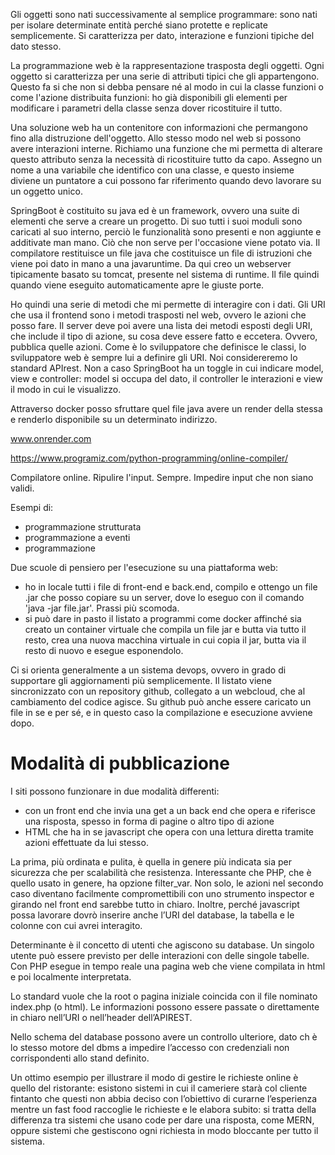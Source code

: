 Gli oggetti sono nati successivamente al semplice programmare: sono nati per isolare determinate entità perché siano protette e replicate semplicemente. Si caratterizza per dato, interazione e funzioni tipiche del dato stesso. 

La programmazione web è la rappresentazione trasposta degli oggetti. Ogni oggetto si caratterizza per una serie di attributi tipici che gli appartengono. Questo fa si che non si debba pensare né al modo in cui la classe funzioni o come l'azione distribuita funzioni: ho già disponibili gli elementi per modificare i parametri della classe senza dover ricostituire il tutto.

Una soluzione web ha un contenitore con informazioni che permangono fino alla distruzione dell'oggetto. Allo stesso modo nel web si possono avere interazioni interne. Richiamo una funzione che mi permetta di alterare questo attributo senza la necessità di ricostituire tutto da capo. Assegno un nome a una variabile che identifico con una classe, e questo insieme diviene un puntatore a cui possono far riferimento quando devo lavorare su un oggetto unico. 

SpringBoot è costituito su java ed è un framework, ovvero una suite di elementi che serve a creare un progetto. Di suo tutti i suoi moduli sono caricati al suo interno, perciò le funzionalità sono presenti e non aggiunte e additivate man mano. Ciò che non serve per l'occasione viene potato via. Il compilatore restituisce un file java che costituisce un file di istruzioni che viene poi dato in mano a una javaruntime. Da qui creo un webserver tipicamente basato su tomcat, presente nel sistema di runtime. Il file quindi quando viene eseguito automaticamente apre le giuste porte. 

Ho quindi una serie di metodi che mi permette di interagire con i dati. Gli URI che usa il frontend sono i metodi trasposti nel web, ovvero le azioni che posso fare. Il server deve poi avere una lista dei metodi esposti degli URI, che include il tipo di azione, su cosa deve essere fatto e eccetera. Ovvero, pubblica quelle azioni. Come è lo sviluppatore che definisce le classi, lo sviluppatore web è sempre lui a definire gli URI. Noi considereremo lo standard APIrest. Non a caso SpringBoot ha un toggle in cui indicare model, view e controller: model si occupa del dato, il controller le interazioni e view il modo in cui le visualizzo. 

Attraverso docker posso sfruttare quel file java avere un render della stessa e renderlo disponibile su un determinato indirizzo. 

www.onrender.com 

https://www.programiz.com/python-programming/online-compiler/

Compilatore online. 
Ripulire l'input. Sempre. Impedire input che non siano validi. 

Esempi di:
- programmazione strutturata 
- programmazione a eventi 
- programmazione 

Due scuole di pensiero per l'esecuzione su una piattaforma web: 
- ho in locale tutti i file di front-end e back.end, compilo e ottengo un file .jar che posso copiare su un server, dove lo eseguo con il comando 'java -jar file.jar'. Prassi più scomoda. 
- si può dare in pasto il listato a programmi come docker affinché sia creato un container virtuale che compila un file jar e butta via tutto il resto, crea una nuova macchina virtuale in cui copia il jar, butta via il resto di nuovo e esegue esponendolo. 

Ci si orienta generalmente a un sistema devops, ovvero in grado di supportare gli aggiornamenti più semplicemente. 
Il listato viene sincronizzato con un repository github, collegato a un webcloud, che al cambiamento del codice agisce. Su github può anche essere caricato un file in se e per sé, e in questo caso la compilazione e esecuzione avviene dopo. 

# Modalità di pubblicazione 

I siti possono funzionare in due modalità differenti: 

- con un front end che invia una get a un back end che opera e riferisce una risposta, spesso in forma di pagine o altro tipo di azione
- HTML che ha in se javascript che opera con una lettura diretta tramite azioni effettuate da lui stesso. 

La prima, più ordinata e pulita, è quella in genere più indicata sia per sicurezza che per scalabilità che resistenza. Interessante che PHP, che è quello usato in genere, ha opzione filter_var. Non solo, le azioni nel secondo caso diventano facilmente compromettibili con uno strumento inspector e girando nel front end sarebbe tutto in chiaro. Inoltre, perché javascript possa lavorare dovrò inserire anche l’URI del database, la tabella e le colonne con cui avrei interagito. 

Determinante è il concetto di utenti che agiscono su database. Un singolo utente può essere previsto per delle interazioni con delle singole tabelle. Con PHP esegue in tempo reale una pagina web che viene compilata in html e poi localmente interpretata. 

Lo standard vuole che la root o pagina iniziale coincida con il file nominato index.php (o html). 
Le informazioni possono essere passate o direttamente in chiaro nell’URI o nell’header dell’APIREST.

Nello schema del database possono avere un controllo ulteriore, dato ch è lo stesso motore del dbms a impedire l’accesso con credenziali non corrispondenti allo stand definito. 

Un ottimo esempio per illustrare il modo di gestire le richieste online è quello del ristorante: esistono sistemi in cui il cameriere starà col cliente fintanto che questi non abbia deciso con l’obiettivo di curarne l’esperienza mentre un fast food raccoglie le richieste e le elabora subito: si tratta della differenza tra sistemi che usano code per dare una risposta, come MERN, oppure sistemi che gestiscono ogni richiesta in modo bloccante per tutto il sistema. 